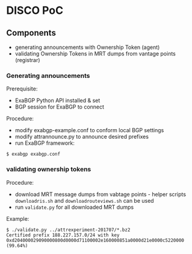 # DISCO PoC

## Components

* generating announcements with Ownership Token (agent)
* validating Ownership Tokens in MRT dumps from vantage points (registrar)

### Generating announcements

Prerequisite:
* ExaBGP Python API installed & set
* BGP session for ExaBGP to connect

Procedure:
* modify exabgp-example.conf to conform local BGP settings
* modify attrannounce.py to announce desired prefixes
* run ExaBGP framework:
```
$ exabgp exabgp.conf
```

### validating ownership tokens

Procedure:
* download MRT message dumps from vabtage points - helper scripts `downloadris.sh` and `downloadrouteviews.sh` can be used
* run `validate.py` for all downloaded MRT dumps

Example:
```
$ ./validate.py ../attrexperiment-201707/*.bz2
Certified prefix 188.227.157.0/24 with key 0xd204000029090000800d0000d71100002e160000851a0000d21e0000c5220000 (99.64%)
```

